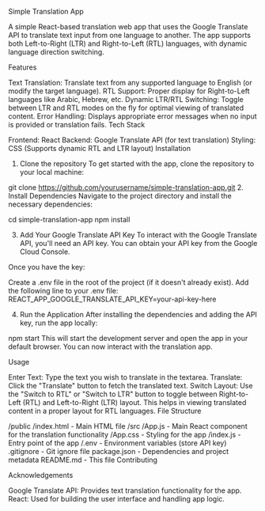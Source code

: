 Simple Translation App

A simple React-based translation web app that uses the Google Translate API to translate text input from one language to another. The app supports both Left-to-Right (LTR) and Right-to-Left (RTL) languages, with dynamic language direction switching.

Features

Text Translation: Translate text from any supported language to English (or modify the target language).
RTL Support: Proper display for Right-to-Left languages like Arabic, Hebrew, etc.
Dynamic LTR/RTL Switching: Toggle between LTR and RTL modes on the fly for optimal viewing of translated content.
Error Handling: Displays appropriate error messages when no input is provided or translation fails.
Tech Stack

Frontend: React
Backend: Google Translate API (for text translation)
Styling: CSS (Supports dynamic RTL and LTR layout)
Installation

1. Clone the repository
   To get started with the app, clone the repository to your local machine:

git clone https://github.com/yourusername/simple-translation-app.git 2. Install Dependencies
Navigate to the project directory and install the necessary dependencies:

cd simple-translation-app
npm install

3. Add Your Google Translate API Key
   To interact with the Google Translate API, you'll need an API key. You can obtain your API key from the Google Cloud Console.

Once you have the key:

Create a .env file in the root of the project (if it doesn't already exist).
Add the following line to your .env file:
REACT_APP_GOOGLE_TRANSLATE_API_KEY=your-api-key-here

4. Run the Application
   After installing the dependencies and adding the API key, run the app locally:

npm start
This will start the development server and open the app in your default browser. You can now interact with the translation app.

Usage

Enter Text: Type the text you wish to translate in the textarea.
Translate: Click the "Translate" button to fetch the translated text.
Switch Layout: Use the "Switch to RTL" or "Switch to LTR" button to toggle between Right-to-Left (RTL) and Left-to-Right (LTR) layout. This helps in viewing translated content in a proper layout for RTL languages.
File Structure

/public
/index.html - Main HTML file
/src
/App.js - Main React component for the translation functionality
/App.css - Styling for the app
/index.js - Entry point of the app
/.env - Environment variables (store API key)
.gitignore - Git ignore file
package.json - Dependencies and project metadata
README.md - This file
Contributing

Acknowledgements

Google Translate API: Provides text translation functionality for the app.
React: Used for building the user interface and handling app logic.
